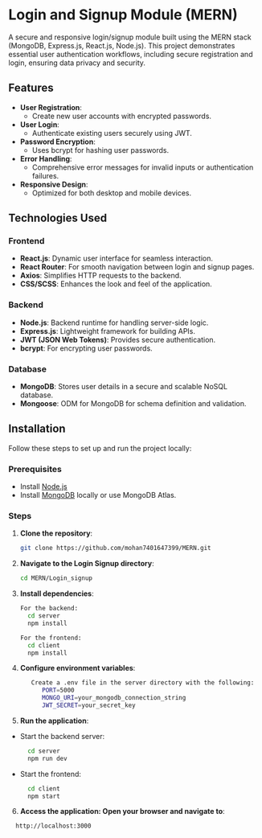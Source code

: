 # Login and Signup Module (MERN)

A secure and responsive login/signup module built using the MERN stack (MongoDB, Express.js, React.js, Node.js). This project demonstrates essential user authentication workflows, including secure registration and login, ensuring data privacy and security.

## Features

- **User Registration**:
  - Create new user accounts with encrypted passwords.
- **User Login**:
  - Authenticate existing users securely using JWT.
- **Password Encryption**:
  - Uses bcrypt for hashing user passwords.
- **Error Handling**:
  - Comprehensive error messages for invalid inputs or authentication failures.
- **Responsive Design**:
  - Optimized for both desktop and mobile devices.

## Technologies Used

### Frontend
- **React.js**: Dynamic user interface for seamless interaction.
- **React Router**: For smooth navigation between login and signup pages.
- **Axios**: Simplifies HTTP requests to the backend.
- **CSS/SCSS**: Enhances the look and feel of the application.

### Backend
- **Node.js**: Backend runtime for handling server-side logic.
- **Express.js**: Lightweight framework for building APIs.
- **JWT (JSON Web Tokens)**: Provides secure authentication.
- **bcrypt**: For encrypting user passwords.

### Database
- **MongoDB**: Stores user details in a secure and scalable NoSQL database.
- **Mongoose**: ODM for MongoDB for schema definition and validation.

## Installation

Follow these steps to set up and run the project locally:

### Prerequisites
- Install [Node.js](https://nodejs.org/)
- Install [MongoDB](https://www.mongodb.com/try/download/community) locally or use MongoDB Atlas.

### Steps

1. **Clone the repository**:
   ```bash
   git clone https://github.com/mohan7401647399/MERN.git

2. **Navigate to the Login Signup directory**:
    ```bash
    cd MERN/Login_signup

3. **Install dependencies**:
    ```bash
    For the backend:
      cd server
      npm install

    For the frontend:
      cd client
      npm install

4. **Configure environment variables**:
    ```bash
       Create a .env file in the server directory with the following:
          PORT=5000
          MONGO_URI=your_mongodb_connection_string
          JWT_SECRET=your_secret_key

5. **Run the application**:
- Start the backend server:
  ```bash
    cd server
    npm run dev
- Start the frontend:
  ```bash
    cd client
    npm start

6. **Access the application: Open your browser and navigate to**:
  ```bash
    http://localhost:3000 
